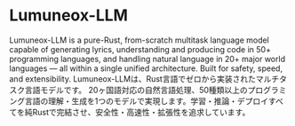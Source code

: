 # Lumuneox-LLM
Lumuneox-LLM is a pure-Rust, from-scratch multitask language model capable of generating lyrics, understanding and producing code in 50+ programming languages, and handling natural language in 20+ major world languages — all within a single unified architecture. Built for safety, speed, and extensibility.
Lumuneox-LLMは、Rust言語でゼロから実装されたマルチタスク言語モデルです。 20ヶ国語対応の自然言語処理、50種類以上のプログラミング言語の理解・生成を1つのモデルで実現します。学習・推論・デプロイすべてを純Rustで完結させ、安全性・高速性・拡張性を追求しています。

